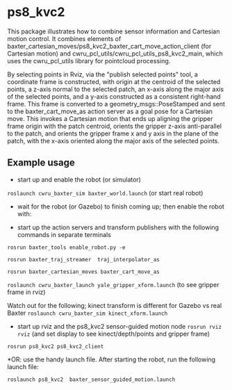 # ps8_kvc2
This package illustrates how to combine sensor information and Cartesian motion control.  It combines elements of baxter_cartesian_moves/ps8_kvc2_baxter_cart_move_action_client (for Cartesian motion) and cwru_pcl_utils/cwru_pcl_utils_ps8_kvc2_main, which uses the cwru_pcl_utils library for pointcloud processing.

By selecting points in Rviz, via the "publish selected points" tool, a coordinate frame is constructed, with origin at the centroid of the selected points, a z-axis normal to the selected patch, an x-axis along the major axis of the selected points, and a y-axis constructed as a consistent right-hand frame.  This frame is converted to a geometry_msgs::PoseStamped and sent to the baxter_cart_move_as action server as a goal pose for a Cartesian move.  This invokes a Cartesian motion that ends up aligning the gripper frame origin with the patch centroid, orients the gripper z-axis anti-parallel to the patch, and orients the gripper frame x and y axis in the plane of the patch, with the x-axis oriented along the major axis of the selected points.


## Example usage
* start up and enable the robot (or simulator)

`roslaunch cwru_baxter_sim baxter_world.launch` (or start real robot)

* wait for the robot (or Gazebo) to finish coming up; then enable the robot with:

* start up the action servers and transform publishers with the following commands in separate terminals

`rosrun baxter_tools enable_robot.py -e` 

`rosrun baxter_traj_streamer  traj_interpolator_as`

`rosrun baxter_cartesian_moves baxter_cart_move_as`

`roslaunch cwru_baxter_launch yale_gripper_xform.launch` (to see gripper frame in rviz)

Watch out for the following; kinect transform is different for Gazebo vs real Baxter
`roslaunch cwru_baxter_sim kinect_xform.launch`

* start up rviz and the ps8_kvc2 sensor-guided motion node
`rosrun rviz rviz` (and set display to see kinect/depth/points and gripper frame)

`rosrun ps8_kvc2 ps8_kvc2_client`

*OR: use the handy launch file.  After starting the robot, run the following launch file:

`roslaunch ps8_kvc2  baxter_sensor_guided_motion.launch`


    
